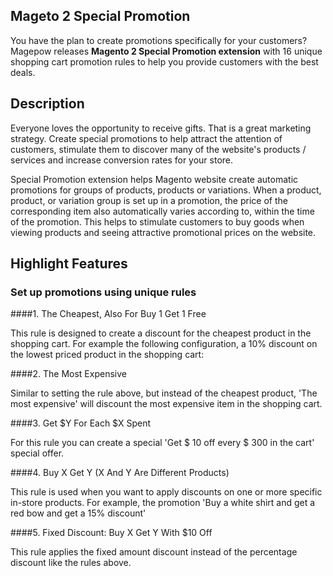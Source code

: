 ## Mageto 2 Special Promotion

You have the plan to create promotions specifically for your customers?
Magepow releases **Magento 2 Special Promotion extension** with 16 unique shopping cart promotion rules to help you provide customers with the best deals. 

## Description

Everyone loves the opportunity to receive gifts. That is a great marketing strategy.
Create special promotions to help attract the attention of customers, stimulate them to discover many of the website's products / services and increase conversion rates for your store.

Special Promotion extension helps Magento website create automatic promotions for groups of products, products or variations.
When a product, product, or variation group is set up in a promotion, the price of the corresponding item also automatically varies according to, within the time of the promotion.
This helps to stimulate customers to buy goods when viewing products and seeing attractive promotional prices on the website.

## Highlight Features
### Set up promotions using unique rules

####1. The Cheapest, Also For Buy 1 Get 1 Free

This rule is designed to create a discount for the cheapest product in the shopping cart. For example the following configuration, a 10% discount on the lowest priced product in the shopping cart:


####2. The Most Expensive

Similar to setting the rule above, but instead of the cheapest product, 'The most expensive' will discount the most expensive item in the shopping cart.


####3. Get $Y For Each $X Spent

For this rule you can create a special 'Get $ 10 off every $ 300 in the cart' special offer.


####4. Buy X Get Y (X And Y Are Different Products)

This rule is used when you want to apply discounts on one or more specific in-store products. For example, the promotion 'Buy a white shirt and get a red bow and get a 15% discount'

####5. Fixed Discount: Buy X Get Y With $10 Off

This rule applies the fixed amount discount instead of the percentage discount like the rules above.


